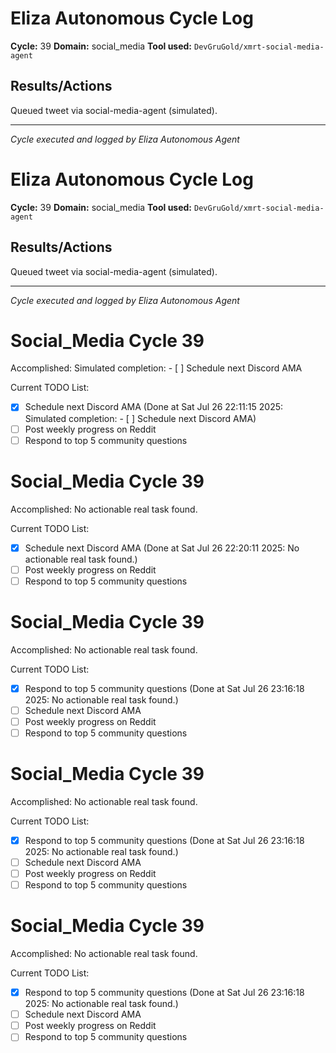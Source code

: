 # Eliza Autonomous Cycle Log

**Cycle:** 39
**Domain:** social_media
**Tool used:** `DevGruGold/xmrt-social-media-agent`

## Results/Actions
Queued tweet via social-media-agent (simulated).

---
*Cycle executed and logged by Eliza Autonomous Agent*

# Eliza Autonomous Cycle Log

**Cycle:** 39
**Domain:** social_media
**Tool used:** `DevGruGold/xmrt-social-media-agent`

## Results/Actions
Queued tweet via social-media-agent (simulated).

---
*Cycle executed and logged by Eliza Autonomous Agent*

# Social_Media Cycle 39

Accomplished: Simulated completion: - [ ] Schedule next Discord AMA

Current TODO List:

- [x] Schedule next Discord AMA  (Done at Sat Jul 26 22:11:15 2025: Simulated completion: - [ ] Schedule next Discord AMA)
- [ ] Post weekly progress on Reddit
- [ ] Respond to top 5 community questions

# Social_Media Cycle 39

Accomplished: No actionable real task found.

Current TODO List:

- [x] Schedule next Discord AMA  (Done at Sat Jul 26 22:20:11 2025: No actionable real task found.)
- [ ] Post weekly progress on Reddit
- [ ] Respond to top 5 community questions

# Social_Media Cycle 39

Accomplished: No actionable real task found.

Current TODO List:

- [x] Respond to top 5 community questions  (Done at Sat Jul 26 23:16:18 2025: No actionable real task found.)
- [ ] Schedule next Discord AMA
- [ ] Post weekly progress on Reddit
- [ ] Respond to top 5 community questions

# Social_Media Cycle 39

Accomplished: No actionable real task found.

Current TODO List:

- [x] Respond to top 5 community questions  (Done at Sat Jul 26 23:16:18 2025: No actionable real task found.)
- [ ] Schedule next Discord AMA
- [ ] Post weekly progress on Reddit
- [ ] Respond to top 5 community questions

# Social_Media Cycle 39

Accomplished: No actionable real task found.

Current TODO List:

- [x] Respond to top 5 community questions  (Done at Sat Jul 26 23:16:18 2025: No actionable real task found.)
- [ ] Schedule next Discord AMA
- [ ] Post weekly progress on Reddit
- [ ] Respond to top 5 community questions